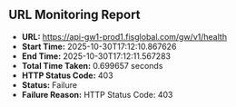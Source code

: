 ## URL Monitoring Report

- **URL:** https://api-gw1-prod1.fisglobal.com/gw/v1/health
- **Start Time:** 2025-10-30T17:12:10.867626
- **End Time:** 2025-10-30T17:12:11.567283
- **Total Time Taken:** 0.699657 seconds
- **HTTP Status Code:** 403
- **Status:** Failure
- **Failure Reason:** HTTP Status Code: 403
